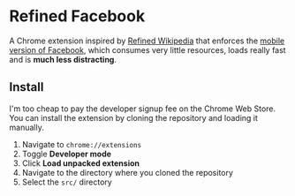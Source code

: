 # Refined Facebook

A Chrome extension inspired by [Refined Wikipedia](https://github.com/ismamz/refined-wikipedia) that enforces the [mobile version of Facebook](https://m.facebook.com), which consumes very little resources, loads really fast and is **much less distracting**.

## Install

I'm too cheap to pay the developer signup fee on the Chrome Web Store. You can install the extension by cloning the repository and loading it manually.

1. Navigate to `chrome://extensions`
2. Toggle **Developer mode**
3. Click **Load unpacked extension**
4. Navigate to the directory where you cloned the repository
5. Select the `src/` directory
